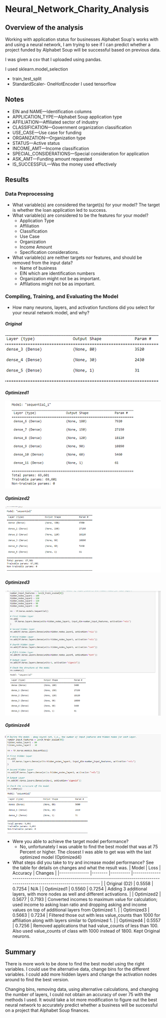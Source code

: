 # Neural_Network_Charity_Analysis

## Overview of the analysis
Working with application status for businesses Alphabet Soup's works with and using a neural network, I am trying to see if I can predict whether a project funded by Alphabet Soup will be successful based on previous data.

I was given a csv that I uploaded using pandas.

I used sklearn.model_selection
- train_test_split
- StandardScaler- OneHotEncoder
I used tensorflow


## Notes
- EIN and NAME—Identification columns
- APPLICATION_TYPE—Alphabet Soup application type
- AFFILIATION—Affiliated sector of industry
- CLASSIFICATION—Government organization classification
- USE_CASE—Use case for funding
- ORGANIZATION—Organization type
- STATUS—Active status
- INCOME_AMT—Income classification
- SPECIAL_CONSIDERATIONS—Special consideration for application
- ASK_AMT—Funding amount requested
- IS_SUCCESSFUL—Was the money used effectively

## Results
### Data Preprocessing
- What variable(s) are considered the target(s) for your model?
    The target is whether the loan application led to success.
- What variable(s) are considered to be the features for your model?
    - Application Type
    - Affiliation
    - Classification
    - Use Case
    - Organization
    - Income Amount
    - Specification considerations.
- What variable(s) are neither targets nor features, and should be removed from the input data?
    - Name of business
    - EIN which are identification numbers
    - Organization might not be as important.
    - Affilations might not be as important.
### Compiling, Training, and Evaluating the Model
- How many neurons, layers, and activation functions did you select for your neural network model, and why?
#### *Original*
![Resources/OG_Model.png](Resources/OG_Model.png) 

#### *Optimized1*
![Resources/01_Model.png](Resources/01_Model.png) 

#### *Optimized2*
![Resources/O2_Model.png](Resources/O2_Model.png) 

#### *Optimized3*
![Resources/O3_Model.png](Resources/O3_Model.png) 

#### *Optimized4*
![Resources/04_Model.png](Resources/04_Model.png) 

- Were you able to achieve the target model performance?
    - No, unfortunately I was unable to find the best model that was at 75 Percent or higher. The closest I was able to get was with the last optimized model (Optimized4)
- What steps did you take to try and increase model performance?
See the table for details on changes and what the result was. 
| Model         	| Loss   	| Accuracy 	| Changes                                                                                                                            	|
|---------------	|--------	|----------	|------------------------------------------------------------------------------------------------------------------------------------	|
| Original (D2) 	| 0.5558 	| 0.7254   	| N/A                                                                                                                                	|
| Optimized1    	| 0.5560 	| 0.7254   	| Adding 3 additional layers, with more nodes as well and different activations.                                                     	|
| Optimized2    	| 0.5677 	| 0.7193   	| Converted incomes to maximum value for calculation; used income to asking loan ratio and dropping asking and income values on top of additional layers from Optimized 1. 	|
| Optimized3    	| 0.5663 	| 0.7234   	| Filtered those out with less value_counts than 1000 for affiliation along with layers similar to Optimized 1.                      	|
| Optimized4    	| 0.5557 	| 0.7256   	| Removed applications that had value_counts of less than 100. Also used value_counts of class with 1000 instead of 1800. Kept Original neurons. 

## Summary
There is more work to be done to find the best model using the right variables. I could use the alternative data, change bins for the different variables. I could add more hidden layers and change the activation nodes around to find the best version. 

Changing bins, removing data, using alternative calculations, and changing the number of layers, I could not obtain an accuracy of over 75 with the methods I used. 
It would take a lot more modification to figure out the best neural network to accurately predict whether a business will be successful on a project that Alphabet Soup finances.